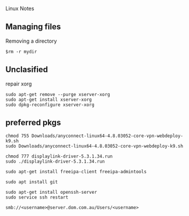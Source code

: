 Linux Notes

## Managing files
Removing a directory
```
$rm -r mydir
```


## Unclasified

repair xorg
```
sudo apt-get remove --purge xserver-xorg
sudo apt-get install xserver-xorg
sudo dpkg-reconfigure xserver-xorg
 ```
## preferred pkgs
```
chmod 755 Downloads/anyconnect-linux64-4.8.03052-core-vpn-webdeploy-k9.sh 
sudo Downloads/anyconnect-linux64-4.8.03052-core-vpn-webdeploy-k9.sh 

chmod 777 displaylink-driver-5.3.1.34.run 
sudo ./displaylink-driver-5.3.1.34.run 

sudo apt-get install freeipa-client freeipa-admintools

sudo apt install git

sudo apt-get install openssh-server
sudo service ssh restart

smb://<username>@server.dom.com.au/Users/<username>
```
